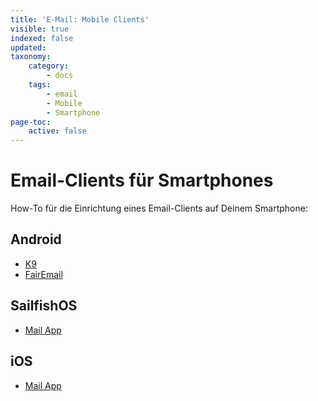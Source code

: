 ```yaml
---
title: 'E-Mail: Mobile Clients'
visible: true
indexed: false
updated:
taxonomy:
    category:
        - docs
    tags:
        - email
        - Mobile
        - Smartphone
page-toc:
    active: false
---
```


# Email-Clients für Smartphones

How-To für die Einrichtung eines Email-Clients auf Deinem Smartphone:

## Android
- [K9](k9)
- [FairEmail](fairemail)

## SailfishOS
- [Mail App](sailfishos)

## iOS
- [Mail App](ios)
